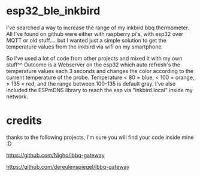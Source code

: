 # esp32_ble_inkbird

I've searched a way to increase the range of my inkbird bbq thermometer.
All I've found on github were either with raspberry pi's, with esp32 over MQTT or old stuff.... but I wanted just a simple solution to get the temperature values from the inkbird via wifi on my smartphone. 

So I've used a lot of code from other projects and mixed it with my own stuff^^
Outcome is a Webserver on the esp32 which auto refresh's the temperature values each 3 seconds and changes the color according to the current temperature of the probe. Temperature < 80 = blue, < 100 = orange, > 135 = red, and the range between 100-135 is default gray.
I've also included the ESPmDNS library to reach the esp via "inkbird.local" inside my network.

# credits
thanks to the following projects, I'm sure you will find your code inside mine :D 

https://github.com/Nigho/ibbq-gateway

https://github.com/dereulenspiegel/ibbq-gateway
